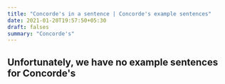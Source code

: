 ```yaml
---
title: "Concorde's in a sentence | Concorde's example sentences"
date: 2021-01-20T19:57:50+05:30
draft: falses
summary: "Concorde's"
---
```

## Unfortunately, we have no example sentences for Concorde's                 
